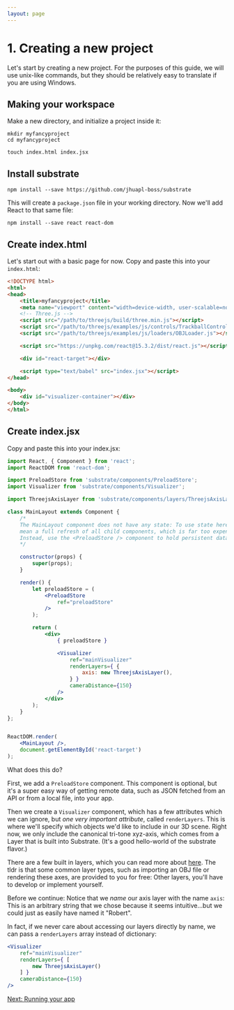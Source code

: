 ```yaml
---
layout: page
---
```


# 1. Creating a new project
Let's start by creating a new project. For the purposes of this guide, we will use unix-like commands, but they should be relatively easy to translate if you are using Windows.

## Making your workspace
Make a new directory, and initialize a project inside it:

```
mkdir myfancyproject
cd myfancyproject

touch index.html index.jsx
```

## Install substrate
```
npm install --save https://github.com/jhuapl-boss/substrate
```

This will create a `package.json` file in your working directory. Now we'll add React to that same file:

```
npm install --save react react-dom
```

## Create index.html
Let's start out with a basic page for now. Copy and paste this into your `index.html`:

```html
<!DOCTYPE html>
<html>
<head>
    <title>myfancyproject</title>
    <meta name="viewport" content="width=device-width, user-scalable=no, minimum-scale=1.0, maximum-scale=1.0">
    <!-- Three.js -->
    <script src="/path/to/threejs/build/three.min.js"></script>
    <script src="/path/to/threejs/examples/js/controls/TrackballControls.js"></script>
    <script src="/path/to/threejs/examples/js/loaders/OBJLoader.js"></script>

    <script src="https://unpkg.com/react@15.3.2/dist/react.js"></script>

    <div id="react-target"></div>

    <script type="text/babel" src="index.jsx"></script>
</head>

<body>
    <div id="visualizer-container"></div>
</body>
</html>

```

## Create index.jsx

Copy and paste this into your index.jsx:

```jsx
import React, { Component } from 'react';
import ReactDOM from 'react-dom';

import PreloadStore from 'substrate/components/PreloadStore';
import Visualizer from 'substrate/components/Visualizer';

import ThreejsAxisLayer from 'substrate/components/layers/ThreejsAxisLayer';

class MainLayout extends Component {
    /*
    The MainLayout component does not have any state: To use state here would
    mean a full refresh of all child components, which is far too expensive.
    Instead, use the <PreloadStore /> component to hold persistent data.
    */

    constructor(props) {
        super(props);
    }

    render() {
        let preloadStore = (
            <PreloadStore
                ref="preloadStore"
            />
        );

        return (
            <div>
                { preloadStore }

                <Visualizer
                    ref="mainVisualizer"
                    renderLayers={ {
                        axis: new ThreejsAxisLayer(),
                    } }
                    cameraDistance={150}
                />
            </div>
        );
    }
};


ReactDOM.render(
    <MainLayout />,
    document.getElementById('react-target')
);
```

What does this do?

First, we add a `PreloadStore` component. This component is optional, but it's a super easy way of getting remote data, such as JSON fetched from an API or from a local file, into your app.

Then we create a `Visualizer` component, which has a few attributes which we can ignore, but _one very important attribute_, called `renderLayers`. This is where we'll specify which objects we'd like to include in our 3D scene. Right now, we only include the canonical tri-tone xyz-axis, which comes from a Layer that is built into Substrate. (It's a good hello-world of the substrate flavor.)

There are a few built in layers, which you can read more about [here](/). The tldr is that some common layer types, such as importing an OBJ file or rendering these axes, are provided to you for free: Other layers, you'll have to develop or implement yourself.

Before we continue: Notice that we _name_ our axis layer with the name `axis`: This is an arbitrary string that we chose because it seems intuitive...but we could just as easily have named it "Robert".

In fact, if we never care about accessing our layers directly by name, we can pass a `renderLayers` array instead of dictionary:

```jsx
<Visualizer
    ref="mainVisualizer"
    renderLayers={ [
        new ThreejsAxisLayer()
    ] }
    cameraDistance={150}
/>
```

[Next: Running your app](2)
